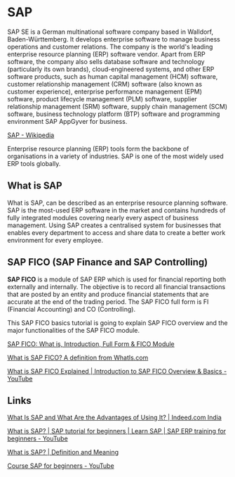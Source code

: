 # SAP

SAP SE is a German multinational software company based in Walldorf, Baden-Württemberg. It develops enterprise software to manage business operations and customer relations. The company is the world's leading enterprise resource planning (ERP) software vendor. Apart from ERP software, the company also sells database software and technology (particularly its own brands), cloud-engineered systems, and other ERP software products, such as human capital management (HCM) software, customer relationship management (CRM) software (also known as customer experience), enterprise performance management (EPM) software, product lifecycle management (PLM) software, supplier relationship management (SRM) software, supply chain management (SCM) software, business technology platform (BTP) software and programming environment SAP AppGyver for business.

[SAP - Wikipedia](https://en.wikipedia.org/wiki/SAP)

Enterprise resource planning (ERP) tools form the backbone of organisations in a variety of industries. SAP is one of the most widely used ERP tools globally.

## What is SAP

What is SAP, can be described as an enterprise resource planning software. SAP is the most-used ERP software in the market and contains hundreds of fully integrated modules covering nearly every aspect of business management. Using SAP creates a centralised system for businesses that enables every department to access and share data to create a better work environment for every employee.

## SAP FICO (SAP Finance and SAP Controlling)

**SAP FICO** is a module of SAP ERP which is used for financial reporting both externally and internally. The objective is to record all financial transactions that are posted by an entity and produce financial statements that are accurate at the end of the trading period. The SAP FICO full form is FI (Financial Accounting) and CO (Controlling).

This SAP FICO basics tutorial is going to explain SAP FICO overview and the major functionalities of the SAP FICO module.

[SAP FICO: What is, Introduction, Full Form & FICO Module](https://www.guru99.com/introduction-sap-fico.html)

[What is SAP FICO? A definition from WhatIs.com](https://www.techtarget.com/searchsap/definition/SAP-FICO-SAP-Finance-and-SAP-Controlling)

[What is SAP FICO Explained | Introduction to SAP FICO Overview & Basics - YouTube](https://www.youtube.com/watch?v=ER4xnUGztaE)

## Links

[What Is SAP and What Are the Advantages of Using It? | Indeed.com India](https://in.indeed.com/career-advice/career-development/what-is-sap)

[What is SAP? | SAP tutorial for beginners | Learn SAP | SAP ERP training for beginners - YouTube](https://www.youtube.com/watch?v=JjrcxsniXvc)

[What is SAP? | Definition and Meaning](https://www.sap.com/india/about/what-is-sap.html)

[Course SAP for beginners - YouTube](https://www.youtube.com/playlist?list=PLiFE0QmVk5NcXRHMbqEOwX7w8HDNThUgo)
